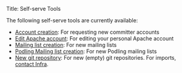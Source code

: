 Title: Self-serve Tools


The following self-serve tools are currently available:

- [Account creation](/selv-serve/acreq): For requesting new committer accounts
- [Edit Apache account](/self-serve/id): For editing your personal Apache account
- [Mailing list creation](/self-serve/mlreq): For new mailing lists
- [Podling Mailing list creation](/self-serve/mlreq/mlreq/incubator): For new Podling mailing lists
- [New git repository](/self-serve/reporeq): For new (empty) git repositories. For imports, [contact Infra](/contact.html).

